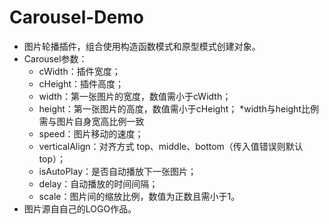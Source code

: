 # Carousel-Demo

- 图片轮播插件，组合使用构造函数模式和原型模式创建对象。
- Carousel参数：
  - cWidth：插件宽度；
  - cHeight：插件高度；
  - width：第一张图片的宽度，数值需小于cWidth；
  - height：第一张图片的高度，数值需小于cHeight； *width与height比例需与图片自身宽高比例一致
  - speed：图片移动的速度；
  - verticalAlign：对齐方式 top、middle、bottom（传入值错误则默认top）；
  - isAutoPlay：是否自动播放下一张图片；
  - delay：自动播放的时间间隔；
  - scale：图片间的缩放比例，数值为正数且需小于1。
- 图片源自自己的LOGO作品。